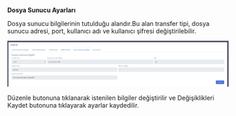 **Dosya Sunucu Ayarları**

Dosya sunucu bilgilerinin tutulduğu alandır.Bu alan transfer tipi, dosya sunucu adresi, port, kullanıcı adı ve kullanıcı 
şifresi değiştirilebilir.

![Grup Üyeleri](../images/sunucuayarlari/dosyasunucuayarlari.png)

Düzenle butonuna tıklanarak istenilen bilgiler değiştirilir ve Değişiklikleri Kaydet butonuna tıklayarak ayarlar 
kaydedilir.<link href=/lider2.0/assets/style.css rel=stylesheet></link>
